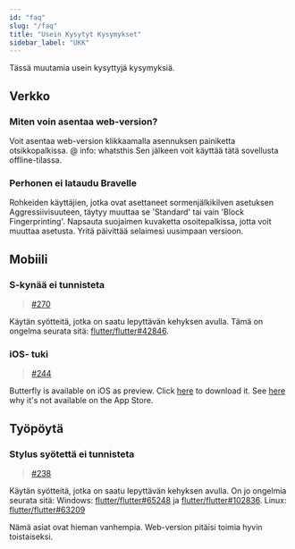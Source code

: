 ```yaml
---
id: "faq"
slug: "/faq"
title: "Usein Kysytyt Kysymykset"
sidebar_label: "UKK"
---
```


Tässä muutamia usein kysyttyjä kysymyksiä.

## Verkko

### Miten voin asentaa web-version?

Voit asentaa web-version klikkaamalla asennuksen painiketta otsikkopalkissa. @ info: whatsthis Sen jälkeen voit käyttää tätä sovellusta offline-tilassa.

### Perhonen ei lataudu Bravelle

Rohkeiden käyttäjien, jotka ovat asettaneet sormenjälkikilven asetuksen Aggressiivisuuteen, täytyy muuttaa se 'Standard' tai vain 'Block Fingerprinting'. Napsauta suojaimen kuvaketta osoitepalkissa, jotta voit muuttaa asetusta. Yritä päivittää selaimesi uusimpaan versioon.

## Mobiili

### S-kynää ei tunnisteta

> [#270](https://github.com/LinwoodDev/Butterfly/issues/270)

Käytän syötteitä, jotka on saatu lepyttävän kehyksen avulla. Tämä on ongelma seurata sitä: [flutter/flutter#42846](https://github.com/flutter/flutter/issues/42846).

### iOS- tuki

> [#244](https://github.com/LinwoodDev/Butterfly/issues/244)

Butterfly is available on iOS as preview. Click [here](https://docs.butterfly.linwood.dev/downloads/ios) to download it. See [here](https://github.com/LinwoodDev/Butterfly/issues/244#issuecomment-1935460878) why it's not available on the App Store.

## Työpöytä

### Stylus syötettä ei tunnisteta

> [#238](https://github.com/LinwoodDev/Butterfly/issues/238)

Käytän syötteitä, jotka on saatu lepyttävän kehyksen avulla. On jo ongelmia seurata sitä: Windows: [flutter/flutter#65248](https://github.com/flutter/flutter/issues/65248) ja [flutter/flutter#102836](https://github.com/flutter/flutter/issues/102836). Linux: [flutter/flutter#63209](https://github.com/flutter/flutter/issues/63209)

Nämä asiat ovat hieman vanhempia. Web-version pitäisi toimia hyvin toistaiseksi.
